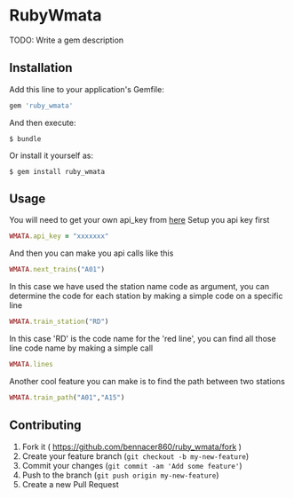 # RubyWmata

TODO: Write a gem description

## Installation

Add this line to your application's Gemfile:

```ruby
gem 'ruby_wmata'
```

And then execute:

    $ bundle

Or install it yourself as:

    $ gem install ruby_wmata

## Usage

You will need to get your own api_key from [here](https://developer.wmata.com/demokey)
Setup you api key first

```ruby
WMATA.api_key = "xxxxxxx"
```
And then you can make you api calls like this

```ruby
WMATA.next_trains("A01")
```

In this case we have used the station name code as argument, you can determine the code for each station by making a simple code on a specific line

```ruby
WMATA.train_station("RD")
```

In this case 'RD' is the code name for the 'red line', you can find all those line code name by making a simple call

```ruby
WMATA.lines
```

Another cool feature you can make is to find the path between two stations

```ruby
WMATA.train_path("A01","A15")
```

## Contributing

1. Fork it ( https://github.com/bennacer860/ruby_wmata/fork )
2. Create your feature branch (`git checkout -b my-new-feature`)
3. Commit your changes (`git commit -am 'Add some feature'`)
4. Push to the branch (`git push origin my-new-feature`)
5. Create a new Pull Request
